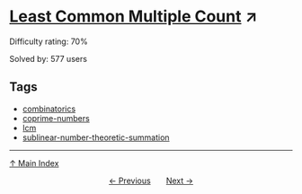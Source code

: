 # [Least Common Multiple Count](https://projecteuler.net/problem=379) ↗️

Difficulty rating: 70%

Solved by: 577 users
## Tags

- [combinatorics](../tags/combinatorics.md)
- [coprime-numbers](../tags/coprime-numbers.md)
- [lcm](../tags/lcm.md)
- [sublinear-number-theoretic-summation](../tags/sublinear-number-theoretic-summation.md)



---

[↑ Main Index](../README.md)


<div align=center><a href='378.md'>← Previous</a> &nbsp;&nbsp; &nbsp;&nbsp;  <a href='380.md'>Next →</a></div>
